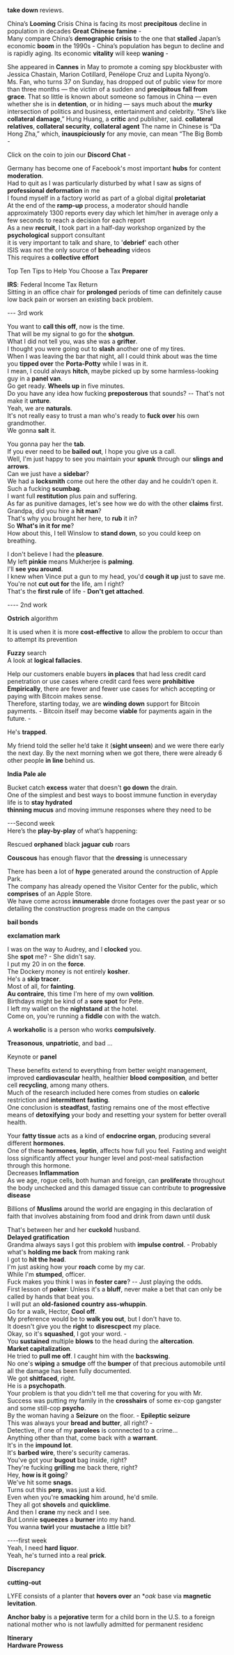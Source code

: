 **take down** reviews.  

China’s **Looming** Crisis 
China is facing its most **precipitous** decline in population in decades
**Great Chinese famine** -   
Many compare China’s **demographic** **crisis** to the one that **stalled** Japan’s economic **boom** in the 1990s - 
China’s population has begun to decline and is rapidly aging. Its economic **vitality** will keep **waning** -  

She appeared in **Cannes** in May to promote a coming spy blockbuster with Jessica Chastain, Marion Cotillard, Penélope Cruz and Lupita Nyong’o.  
Ms. Fan, who turns 37 on Sunday, has dropped out of public view for more than three months — the victim of a sudden and **precipitous** **fall from grace**.
That so little is known about someone so famous in China — even whether she is in **detention**, or in hiding — says much about the **murky** intersection of politics and business, entertainment and celebrity.
"She’s like **collateral damage**,” Hung Huang, a **critic** and publisher, said.
**collateral relatives**, **collateral security**, **collateral agent** 
The name in Chinese is “Da Hong Zha,” which, **inauspiciously** for any movie, can mean “The Big Bomb - 

Click on the coin to join our **Discord Chat** - 

Germany has become one of Facebook's most important **hubs** for content **moderation**.  
Had to quit as I was particularly disturbed by what I saw as signs of **professional deformation** in me  
I found myself in a factory world as part of a global digital **proletariat**  
At the end of the **ramp-up** process, a moderator should handle approximately 1300 reports every day which let him/her in average only a few seconds to reach a decision for each report  
As a new **recruit**, I took part  in a half-day workshop organized by the **psychological** support consultant  
it is very important to talk and share, to '**debrief**' each other  
ISIS was not the only source of **beheading** videos  
This requires a **collective effort**  
  
Top Ten Tips to Help You Choose a Tax **Preparer**  
  
**IRS**: Federal Income Tax Return  
Sitting in an office chair for **prolonged** periods of time can definitely cause low back pain or worsen an existing back problem.  
  
--- 3rd work  
  
You want to **call this off**, now is the time.  
That will be my signal to go for the **shotgun**.  
What I did not tell you, was she was a **grifter**.  
I thought you were going out to **slash** another one of my tires.  
When I was leaving the bar that night, all I could think about was the time you **tipped over** the **Porta-Potty** while I was in it.  
I mean, I could always **hitch**, maybe picked up by some harmless-looking guy in a **panel van**.  
Go get ready. **Wheels up** in five minutes.  
Do you have any idea how fucking **preposterous** that sounds?  -- That's not make it **unture**.  
Yeah, we are **naturals**.  
It's not really easy to trust a man who's ready to **fuck over** his own grandmother.  
We gonna **salt** it.  
  
You gonna pay her the **tab**.  
If you ever need to be **bailed out**, I hope you give us a call.  
Well, I'm just happy to see you maintain your **spunk** through our **slings and arrows**.  
Can we just have a **sidebar**?  
We had a **locksmith** come out here the other day and he couldn't open it.  
Such a fucking **scumbag**.  
I want full **restitution** plus pain and suffering.  
As far as punitive damages, let's see how we do with the other **claims** first.  
Grandpa, did you hire a **hit man**?  
That's why you brought her here, to **rub** it in?  
So **What's in it for me**?  
How about this, I tell Winslow to **stand down**, so you could keep on breathing.  
  
I don't believe I had the **pleasure**.  
My left **pinkie** means Mukherjee is **palming**.  
I'll **see you around**.  
I knew when Vince put a gun to my head, you'd **cough it up** just to save me.  
You're not **cut out for** the life, am I right?  
That's the **first rule** of life - **Don't get attached**.  
  
---- 2nd work  
  
**Ostrich** algorithm  
  
It is used when it is more **cost-effective** to allow the problem to occur than to attempt its prevention  
  
  
**Fuzzy** search  
A look at **logical fallacies**.  
  
Help our customers enable buyers **in places** that had less credit card penetration or use cases where credit card fees were **prohibitive**  
**Empirically**, there are fewer and fewer use cases for which accepting or paying with Bitcoin makes sense.  
Therefore, starting today, we are **winding down** support for Bitcoin payments.  - 
Bitcoin itself may become **viable** for payments again in the future.  - 
  
  
He's **trapped**.  
  
My friend told the seller he’d take it (**sight unseen**) and we were there early the next day. By the next morning when we got there, there were already 6 other people **in line** behind us.  
  
**India Pale ale**  
  
Bucket catch **excess** water that doesn't **go down** the drain.  
One of the simplest and best ways to boost immune function in everyday life is to **stay hydrated**  
**thinning mucus** and moving immune responses where they need to be  
  
---Second week  
Here’s the **play-by-play** of what’s happening:  
   
Rescued **orphaned** black **jaguar** **cub** roars  
   
**Couscous** has enough flavor that the **dressing** is unnecessary  
   
There has been a lot of **hype** generated around the construction of Apple Park.  
The company has already opened the Visitor Center for the public, which **comprises** of an Apple Store.  
We have come across **innumerable** drone footages over the past year or so detailing the construction progress made on the campus  
   
**bail bonds**  
   
**exclamation mark**  
   
I was on the way to Audrey, and I **clocked** you.  
She **spot** me? - She didn't say.  
I put my 20 in on the **force**.  
The Dockery money is not entirely **kosher**.  
He's a **skip tracer**.  
Most of all, for **fainting**.  
**Au contraire**, this time I'm here of my own **volition**.  
Birthdays might be kind of a **sore spot** for Pete.  
I left my wallet on the **nightstand** at the hotel.  
Come on, you're running a **fiddle** con with the watch.  
   
A **workaholic** is a person who works **compulsively**.  
   
**Treasonous**, **unpatriotic**, and bad ...  
   
Keynote or **panel**  
   
These benefits extend to everything from better weight management, improved **cardiovascular** health, healthier **blood composition**, and better cell **recycling**, among many others.  
Much of the research included here comes from studies on **caloric** restriction and **intermittent** **fasting**.  
One conclusion is **steadfast**, fasting remains one of the most effective means of **detoxifying** your body and resetting your system for better overall health.  
   
Your **fatty tissue** acts as a kind of **endocrine organ**, producing several different **hormones**.  
One of these **hormones**, **leptin**, affects how full you feel. Fasting and weight loss significantly affect your hunger level and post-meal satisfaction through this hormone.  
Decreases **Inflammation**  
As we age, rogue cells, both human and foreign, can **proliferate** throughout the body unchecked and this damaged tissue can contribute to **progressive disease**  
   
Billions of **Muslims** around the world are engaging in this declaration of faith that involves abstaining from food and drink from dawn until dusk  
   
That's between her and her **cuckold** husband.  
**Delayed gratification**  
Grandma always says I got this problem with **impulse control**. - 
Probably what's **holding me back** from making rank  
I got to **hit the head**.  
I'm just asking how your **roach** come by my car.  
While I'm **stumped**, officer.  
Fuck makes you think I was in **foster care**? -- Just playing the odds.  
First lesson of **poker**: Unless it's a **bluff**, never make a bet that can only be called by hands that beat you.  
I will put an **old-fasioned** **country** **ass-whuppin**.  
Go for a walk, Hector, **Cool off**.  
My preference would be to **walk you out**, but I don't have to.  
It doesn't give you the **right** to **disrescpect** my place.  
Okay, so it's **squashed**, I got your word. -  
You **sustained** multiple **blows** to the head during the **altercation**.  
**Market capitalization**.  
He tried to **pull me off**. I caught him with the **backswing**.  
No one's **wiping** a **smudge** off the **bumper** of that precious automobile until all the damage has been fully documented.  
We got **shitfaced**, right.  
He is a **psychopath**.  
Your problem is that you didn't tell me that covering for you with Mr. Success was putting my family in the **crosshairs** of some ex-cop gangster and some still-cop **psycho**.  
By the woman having a **Seizure** on the floor.  - **Epileptic seizure**  
This was always your **bread and butter**, all right? -   
Detective, if one of my **parolees** is connnected to a crime...  
Anything other than that, come back with a **warrant**.  
It's in the **impound lot**.  
It's **barbed wire**, there's security cameras.  
You've got your **bugout** bag inside, right?  
They're fucking **grilling** me back there, right?  
Hey, **how is it going**?  
We've hit some **snags**.  
Turns out this **perp**, was just a kid.  
Even when you're **smacking** him around, he'd smile.  
They all got **shovels** and **quicklime**.  
And then I **crane** my neck and I see.  
But Lonnie **squeezes** a **burner** into my hand.  
You wanna **twirl** your **mustache** a little bit?  
   
----first week  
Yeah, I need **hard liquor**.  
Yeah, he's turned into a real **prick**.  
   
**Discrepancy**  
   
**cutting-out**  
   
LYFE consists of a planter that **hovers over** an **oak* base via **magnetic levitation**.  
   
**Anchor baby** is a **pejorative** term for a child born in the U.S. to a foreign national mother who is not lawfully admitted for permanent residenc  
   
**Itinerary**  
**Hardware Prowess**  
